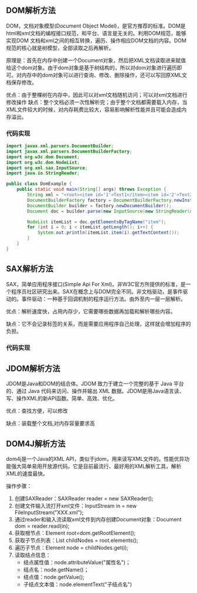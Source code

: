 ## DOM解析方法
DOM，文档对象模型(Document Object Model)，是官方推荐的标准。DOM是html和xml文档的编程接口规范，和平台、语言是无关的。利用DOM规范，能够实现DOM 文档和xml之间的相互转换，遍历、操作相应DOM文档的内容。DOM规范的核心就是树模型，全部读取之后再解析。

原理是：首先在内存中创建一个Document对象，然后把XML文档读取进来赋值给这个dom对象。由于dom对象是基于树结构的，所以对dom对象进行遍历即可。对内存中的dom对象可以进行查询、修改、删除操作，还可以写回原XML文档保存修改。

优点：由于整棵树在内存中，因此可以对xml文档随机访问；可以对xml文档进行修改操作
缺点：整个文档必须一次性解析完；由于整个文档都需要载入内存，当XML文件较大的时候，对内存耗费比较大，容易影响解析性能并且可能会造成内存溢出。

### 代码实现
```java
import javax.xml.parsers.DocumentBuilder;
import javax.xml.parsers.DocumentBuilderFactory;
import org.w3c.dom.Document;
import org.w3c.dom.NodeList;
import org.xml.sax.InputSource;
import java.io.StringReader;

public class DomExample {
    public static void main(String[] args) throws Exception {
        String xml = "<root><item id='1'>Text1</item><item id='2'>Text2</item></root>";
        DocumentBuilderFactory factory = DocumentBuilderFactory.newInstance();
        DocumentBuilder builder = factory.newDocumentBuilder();
        Document doc = builder.parse(new InputSource(new StringReader(xml)));

        NodeList itemList = doc.getElementsByTagName("item");
        for (int i = 0; i < itemList.getLength(); i++) {
            System.out.println(itemList.item(i).getTextContent());
        }
    }
}
```


## SAX解析方法
SAX，简单应用程序接口(Simple Api For Xml)。非W3C官方所提供的标准，是一个程序员社区研究出来。SAX在概念上与DOM完全不同。非文档驱动，是事件驱动的。事件驱动：一种基于回调机制的程序运行方法。由外至内一层一层解析。

优点：解析速度快，占用内存少，它需要哪些数据再加载和解析哪些内容。

缺点：它不会记录标签的关系，而是需要应用程序自己处理，这样就会增加程序的负担。

### 代码实现


## JDOM解析方法

JDOM是Java和DOM的结合体。JDOM 致力于建立一个完整的基于 Java 平台的、通过 Java 代码来访问、操作并输出 XML 数据。JDOM是用Java语言读、写、操作XML的新API函数。简单、高效、优化。 

优点：查找方便，可以修改

缺点：装载整个文档,对内存容量要求高

## DOM4J解析方法

dom4j是一个Java的XML API，类似于jdom，用来读写XML文件的。性能优异功能强大简单易用开放源代码。它是目前最流行、最好用的XML解析工具，解析XML的速度最快。

操作步骤：

1. 创建SAXReader：SAXReader reader = new SAXReader();
2. 创建文件输入流打开xml文件：InputStream in = new FileInputStream("XXX.xml");
3. 通过reader和输入流读取xml文件到内存创建Document对象：Document dom = reader.read(in); 
4. 获取根节点：Element root=dom.getRootElement();
5. 获取子节点列表：List childNodes = root.elements();
6. 遍历子节点：Element node = childNodes.get(i);
7. 读取结点信息：
   - 结点属性值：node.attributeValue("属性名")；
   - 结点名：node.getName()；
   - 结点值：node.getValue();
   - 子结点文本值：node.elementText("子结点名")
  
  
  